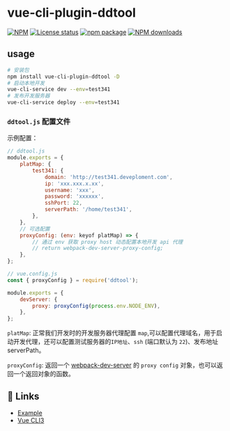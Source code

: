 # vue-cli-plugin-ddtool

[![NPM](https://nodei.co/npm/vue-cli-plugin-ddtool.png)](https://nodei.co/npm/vue-cli-plugin-ddtool/) [![License status](https://img.shields.io/github/license/biggersun/vue-cli-plugin-ddtool.svg)](https://github.com/biggersun/vue-cli-plugin-ddtool/blob/master/LICENSE) [![npm package](https://img.shields.io/npm/v/vue-cli-plugin-ddtool.svg)](https://npmjs.com/vue-cli-plugin-ddtool) [![NPM downloads](https://img.shields.io/npm/dt/vue-cli-plugin-ddtool.svg)](http://npmjs.com/vue-cli-plugin-ddtool)

## usage

```bash
# 安装包
npm install vue-cli-plugin-ddtool -D
# 启动本地开发
vue-cli-service dev --env=test341
# 发布开发服务器
vue-cli-service deploy --env=test341
```

### `ddtool.js` 配置文件

示例配置：

```javascript
// ddtool.js
module.exports = {
    platMap: {
        test341: {
            domain: 'http://test341.deveploment.com',
            ip: 'xxx.xxx.x.xx',
            username: 'xxx',
            password: 'xxxxxx',
            sshPort: 22,
            serverPath: '/home/test341',
        },
    },
    // 可选配置
    proxyConfig: (env: keyof platMap) => {
        // 通过 env 获取 proxy host 动态配置本地开发 api 代理
        // return webpack-dev-server-proxy-config;
    },
};
```

```javascript
// vue.config.js
const { proxyConfig } = require('ddtool');

module.exports = {
    devServer: {
        proxy: proxyConfig(process.env.NODE_ENV),
    },
};
```

`platMap`: 正常我们开发时的开发服务器代理配置 `map`,可以配置代理域名，用于启动开发代理，还可以配置测试服务器的`IP地址`、`ssh` (端口默认为 `22`)、发布地址 serverPath。

`proxyConfig`: 返回一个 [webpack-dev-server](https://webpack.docschina.org/configuration/dev-server/#devserver-proxy) 的 `proxy config` 对象，也可以返回一个返回对象的函数。

## 🔗 Links

-   [Example](https://github.com/biggersun/vue-cli-plugin-ddtool/tree/master/example/vue-cli-plugin-test-demo)
-   [Vue CLI3](https://cli.vuejs.org/zh/guide/)
